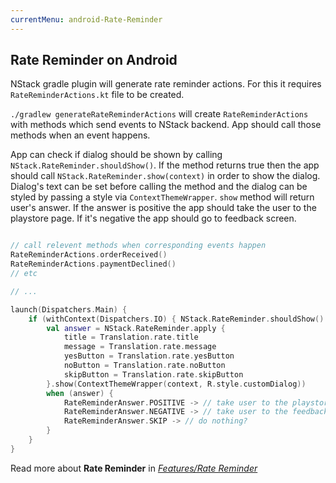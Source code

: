 ```yaml
---
currentMenu: android-Rate-Reminder
---
```


## Rate Reminder on Android

NStack gradle plugin will generate rate reminder actions. For this it requires `RateReminderActions.kt` file to be created.

`./gradlew generateRateReminderActions` will create `RateReminderActions` with methods which send events to NStack backend. App should call those methods when an event happens.

App can check if dialog should be shown by calling `NStack.RateReminder.shouldShow()`. If the method returns true then the app should call `NStack.RateReminder.show(context)` in order to show the dialog. Dialog's text can be set before calling the method and the dialog can be styled by passing a style via `ContextThemeWrapper`. `show` method will return user's answer. If the answer is positive the app should take the user to the playstore page. If it's negative the app should go to feedback screen.

```kotlin

// call relevent methods when corresponding events happen
RateReminderActions.orderReceived()
RateReminderActions.paymentDeclined()
// etc

// ...

launch(Dispatchers.Main) {
    if (withContext(Dispatchers.IO) { NStack.RateReminder.shouldShow() }) {
        val answer = NStack.RateReminder.apply {
            title = Translation.rate.title
            message = Translation.rate.message
            yesButton = Translation.rate.yesButton
            noButton = Translation.rate.noButton
            skipButton = Translation.rate.skipButton
        }.show(ContextThemeWrapper(context, R.style.customDialog))
        when (answer) {
            RateReminderAnswer.POSITIVE -> // take user to the playstore page
            RateReminderAnswer.NEGATIVE -> // take user to the feedback screen
            RateReminderAnswer.SKIP -> // do nothing?
        }
    }
}

```

Read more about **Rate Reminder** in [*Features/Rate Reminder*](../../features/rate-reminder.html)
